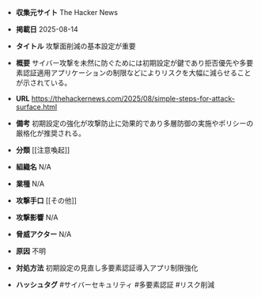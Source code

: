 - **収集元サイト**
The Hacker News

- **掲載日**
2025-08-14

- **タイトル**
攻撃面削減の基本設定が重要

- **概要**
サイバー攻撃を未然に防ぐためには初期設定が鍵であり拒否優先や多要素認証適用アプリケーションの制限などによりリスクを大幅に減らせることが示されている。

- **URL**
https://thehackernews.com/2025/08/simple-steps-for-attack-surface.html

- **備考**
初期設定の強化が攻撃防止に効果的であり多層防御の実施やポリシーの厳格化が推奨される。

- **分類**
[[注意喚起]]

- **組織名**
N/A

- **業種**
N/A

- **攻撃手口**
[[その他]]

- **攻撃影響**
N/A

- **脅威アクター**
N/A

- **原因**
不明

- **対処方法**
初期設定の見直し多要素認証導入アプリ制限強化

- **ハッシュタグ**
#サイバーセキュリティ #多要素認証 #リスク削減
